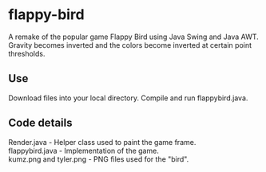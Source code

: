 # flappy-bird
A remake of the popular game Flappy Bird using Java Swing and Java AWT. Gravity becomes inverted and the colors become inverted at certain point thresholds.

## Use
Download files into your local directory. Compile and run flappybird.java.

## Code details
Render.java - Helper class used to paint the game frame. \
flappybird.java - Implementation of the game.  \
kumz.png and tyler.png - PNG files used for the "bird".
